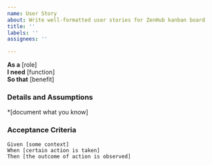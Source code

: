 ```yaml
---
name: User Story
about: Write well-formatted user stories for ZenHub kanban board
title: ''
labels: ''
assignees: ''

---
```


**As a** [role]  
**I need** [function]  
**So that** [benefit]  
      
### Details and Assumptions
*[document what you know]      

### Acceptance Criteria     
```gherkin 
Given [some context]
When [certain action is taken]
Then [the outcome of action is observed]
```
